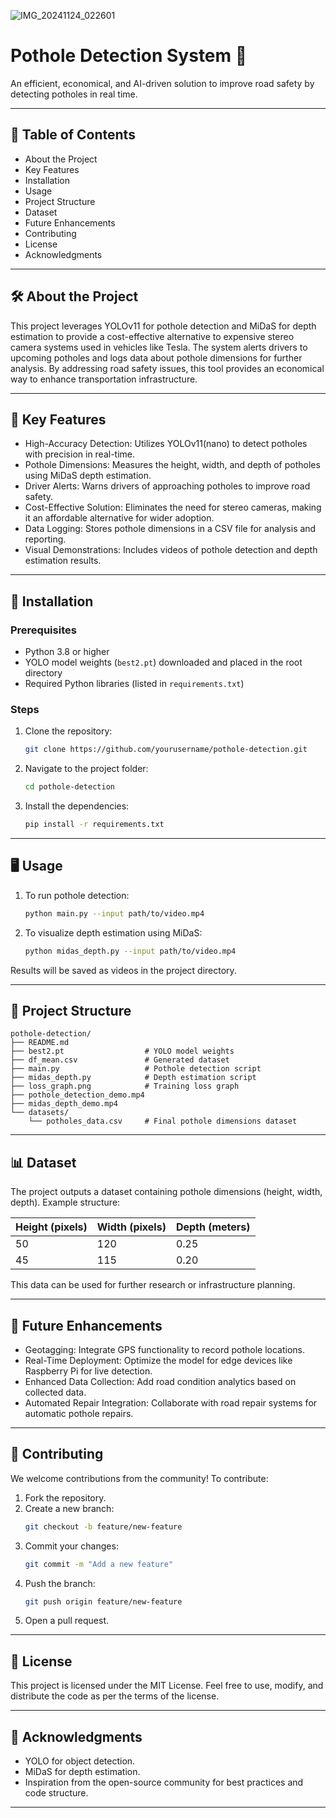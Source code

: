 ![IMG_20241124_022601](https://github.com/user-attachments/assets/f8fdf297-08a1-4b9f-bee5-d8ae9baefcc5)
# Pothole Detection System 🚧

An efficient, economical, and AI-driven solution to improve road safety by detecting potholes in real time.

---

## 📜 Table of Contents

- About the Project
- Key Features
- Installation
- Usage
- Project Structure
- Dataset
- Future Enhancements
- Contributing
- License
- Acknowledgments

---

## 🛠 About the Project

This project leverages YOLOv11 for pothole detection and MiDaS for depth estimation to provide a cost-effective 
alternative to expensive stereo camera systems used in vehicles like Tesla. The system alerts drivers to upcoming 
potholes and logs data about pothole dimensions for further analysis. By addressing road safety issues, this tool 
provides an economical way to enhance transportation infrastructure.

---

## 🌟 Key Features

- High-Accuracy Detection: Utilizes YOLOv11(nano) to detect potholes with precision in real-time.
- Pothole Dimensions: Measures the height, width, and depth of potholes using MiDaS depth estimation.
- Driver Alerts: Warns drivers of approaching potholes to improve road safety.
- Cost-Effective Solution: Eliminates the need for stereo cameras, making it an affordable alternative for wider adoption.
- Data Logging: Stores pothole dimensions in a CSV file for analysis and reporting.
- Visual Demonstrations: Includes videos of pothole detection and depth estimation results.

---

## 🚀 Installation

### Prerequisites
- Python 3.8 or higher
- YOLO model weights (`best2.pt`) downloaded and placed in the root directory
- Required Python libraries (listed in `requirements.txt`)

### Steps
1. Clone the repository:
   ```bash
   git clone https://github.com/yourusername/pothole-detection.git
   ```
2. Navigate to the project folder:
   ```bash
   cd pothole-detection
   ```
3. Install the dependencies:
   ```bash
   pip install -r requirements.txt
   ```

---

## 🖥 Usage

1. To run pothole detection:
   ```bash
   python main.py --input path/to/video.mp4
   ```
2. To visualize depth estimation using MiDaS:
   ```bash
   python midas_depth.py --input path/to/video.mp4
   ```

Results will be saved as videos in the project directory.

---

## 📂 Project Structure

```
pothole-detection/
├── README.md
├── best2.pt                  # YOLO model weights
├── df_mean.csv               # Generated dataset
├── main.py                   # Pothole detection script
├── midas_depth.py            # Depth estimation script
├── loss_graph.png            # Training loss graph
├── pothole_detection_demo.mp4
├── midas_depth_demo.mp4
└── datasets/
    └── potholes_data.csv     # Final pothole dimensions dataset
```

---

## 📊 Dataset

The project outputs a dataset containing pothole dimensions (height, width, depth). Example structure:

| Height (pixels) | Width (pixels) | Depth (meters) |
|-----------------|----------------|----------------|
| 50              | 120            | 0.25           |
| 45              | 115            | 0.20           |

This data can be used for further research or infrastructure planning.

---

## 🔮 Future Enhancements

- Geotagging: Integrate GPS functionality to record pothole locations.
- Real-Time Deployment: Optimize the model for edge devices like Raspberry Pi for live detection.
- Enhanced Data Collection: Add road condition analytics based on collected data.
- Automated Repair Integration: Collaborate with road repair systems for automatic pothole repairs.

---

## 🤝 Contributing

We welcome contributions from the community! To contribute:

1. Fork the repository.
2. Create a new branch:
   ```bash
   git checkout -b feature/new-feature
   ```
3. Commit your changes:
   ```bash
   git commit -m "Add a new feature"
   ```
4. Push the branch:
   ```bash
   git push origin feature/new-feature
   ```
5. Open a pull request.

---

## 📜 License

This project is licensed under the MIT License. Feel free to use, modify, and distribute the code as per the terms of the license.

---

## 🙌 Acknowledgments

- YOLO for object detection.
- MiDaS for depth estimation.
- Inspiration from the open-source community for best practices and code structure.

---
